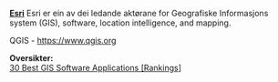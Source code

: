 

<B><A HREF='https://www.esri.com '>Esri</A></B>  Esri er ein av dei ledande aktørane for Geografiske Informasjons system (GIS), software, location intelligence, and mapping. <BR>



QGIS - https://www.qgis.org<BR>


  <B>Oversikter:</B><BR>
<A HREF ='https://gisgeography.com/best-gis-software/'>30 Best GIS Software Applications [Rankings]</A><BR>
